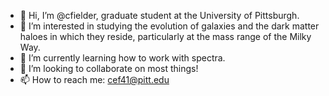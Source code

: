 - 👋 Hi, I’m @cfielder, graduate student at the University of Pittsburgh.
- 👀 I’m interested in studying the evolution of galaxies and the dark matter haloes in which they reside, particularly at the mass range of the Milky Way.
- 🌱 I’m currently learning how to work with spectra.
- 💞️ I’m looking to collaborate on most things!
- 📫 How to reach me: cef41@pitt.edu

<!---
cfielder/cfielder is a ✨ special ✨ repository because its `README.md` (this file) appears on your GitHub profile.
You can click the Preview link to take a look at your changes.
--->
